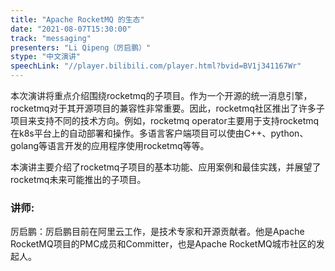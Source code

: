 ```yaml
---
title: "Apache RocketMQ 的生态"
date: "2021-08-07T15:30:00" 
track: "messaging"
presenters: "Li Qipeng（厉启鹏）"
stype: "中文演讲"
speechLink: "//player.bilibili.com/player.html?bvid=BV1j341167Wr"
---
```

本次演讲将重点介绍围绕rocketmq的子项目。作为一个开源的统一消息引擎，rocketmq对于其开源项目的兼容性非常重要。因此，rocketmq社区推出了许多子项目来支持不同的技术方向。例如，rocketmq operator主要用于支持rocketmq在k8s平台上的自动部署和操作。多语言客户端项目可以使由C++、python、golang等语言开发的应用程序使用rocketmq等等。
 
本演讲主要介绍了rocketmq子项目的基本功能、应用案例和最佳实践，并展望了rocketmq未来可能推出的子项目。
 ### 讲师: 
 厉启鹏：厉启鹏目前在阿里云工作，是技术专家和开源贡献者。他是Apache RocketMQ项目的PMC成员和Committer，也是Apache RocketMQ城市社区的发起人。
